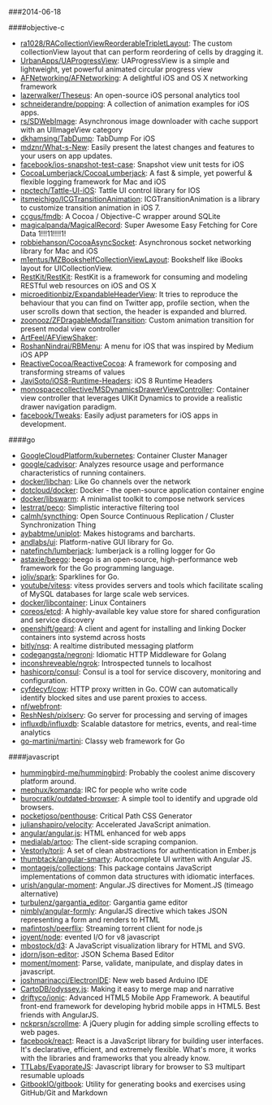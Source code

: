###2014-06-18

####objective-c
* [ra1028/RACollectionViewReorderableTripletLayout](https://github.com/ra1028/RACollectionViewReorderableTripletLayout): The custom collectionView layout that can perform reordering of cells by dragging it.
* [UrbanApps/UAProgressView](https://github.com/UrbanApps/UAProgressView): UAProgressView is a simple and lightweight, yet powerful animated circular progress view
* [AFNetworking/AFNetworking](https://github.com/AFNetworking/AFNetworking): A delightful iOS and OS X networking framework
* [lazerwalker/Theseus](https://github.com/lazerwalker/Theseus): An open-source iOS personal analytics tool
* [schneiderandre/popping](https://github.com/schneiderandre/popping): A collection of animation examples for iOS apps.
* [rs/SDWebImage](https://github.com/rs/SDWebImage): Asynchronous image downloader with cache support with an UIImageView category
* [dkhamsing/TabDump](https://github.com/dkhamsing/TabDump): TabDump For iOS
* [mdznr/What-s-New](https://github.com/mdznr/What-s-New): Easily present the latest changes and features to your users on app updates.
* [facebook/ios-snapshot-test-case](https://github.com/facebook/ios-snapshot-test-case): Snapshot view unit tests for iOS
* [CocoaLumberjack/CocoaLumberjack](https://github.com/CocoaLumberjack/CocoaLumberjack): A fast & simple, yet powerful & flexible logging framework for Mac and iOS
* [npctech/Tattle-UI-iOS](https://github.com/npctech/Tattle-UI-iOS): Tattle UI control library for IOS
* [itsmeichigo/ICGTransitionAnimation](https://github.com/itsmeichigo/ICGTransitionAnimation): ICGTransitionAnimation is a library to customize transition animation in iOS 7.
* [ccgus/fmdb](https://github.com/ccgus/fmdb): A Cocoa / Objective-C wrapper around SQLite
* [magicalpanda/MagicalRecord](https://github.com/magicalpanda/MagicalRecord): Super Awesome Easy Fetching for Core Data 1!!!11!!!!1!
* [robbiehanson/CocoaAsyncSocket](https://github.com/robbiehanson/CocoaAsyncSocket): Asynchronous socket networking library for Mac and iOS
* [m1entus/MZBookshelfCollectionViewLayout](https://github.com/m1entus/MZBookshelfCollectionViewLayout): Bookshelf like iBooks layout for UICollectionView.
* [RestKit/RestKit](https://github.com/RestKit/RestKit): RestKit is a framework for consuming and modeling RESTful web resources on iOS and OS X
* [microeditionbiz/ExpandableHeaderView](https://github.com/microeditionbiz/ExpandableHeaderView): It tries to reproduce the behaviour that you can find on Twitter app, profile section, when the user scrolls down that section, the header is expanded and blurred.
* [zoonooz/ZFDragableModalTransition](https://github.com/zoonooz/ZFDragableModalTransition): Custom animation transition for present modal view controller
* [ArtFeel/AFViewShaker](https://github.com/ArtFeel/AFViewShaker): 
* [RoshanNindrai/RBMenu](https://github.com/RoshanNindrai/RBMenu): A menu for iOS that was inspired by Medium iOS APP
* [ReactiveCocoa/ReactiveCocoa](https://github.com/ReactiveCocoa/ReactiveCocoa): A framework for composing and transforming streams of values
* [JaviSoto/iOS8-Runtime-Headers](https://github.com/JaviSoto/iOS8-Runtime-Headers): iOS 8 Runtime Headers
* [monospacecollective/MSDynamicsDrawerViewController](https://github.com/monospacecollective/MSDynamicsDrawerViewController): Container view controller that leverages UIKit Dynamics to provide a realistic drawer navigation paradigm.
* [facebook/Tweaks](https://github.com/facebook/Tweaks): Easily adjust parameters for iOS apps in development.

####go
* [GoogleCloudPlatform/kubernetes](https://github.com/GoogleCloudPlatform/kubernetes): Container Cluster Manager
* [google/cadvisor](https://github.com/google/cadvisor): Analyzes resource usage and performance characteristics of running containers.
* [docker/libchan](https://github.com/docker/libchan): Like Go channels over the network
* [dotcloud/docker](https://github.com/dotcloud/docker): Docker - the open-source application container engine
* [docker/libswarm](https://github.com/docker/libswarm): A minimalist toolkit to compose network services
* [lestrrat/peco](https://github.com/lestrrat/peco): Simplistic interactive filtering tool
* [calmh/syncthing](https://github.com/calmh/syncthing): Open Source Continuous Replication / Cluster Synchronization Thing
* [aybabtme/uniplot](https://github.com/aybabtme/uniplot): Makes histograms and barcharts.
* [andlabs/ui](https://github.com/andlabs/ui): Platform-native GUI library for Go.
* [natefinch/lumberjack](https://github.com/natefinch/lumberjack): lumberjack is a rolling logger for Go
* [astaxie/beego](https://github.com/astaxie/beego): beego is an open-source, high-performance web framework for the Go programming language.
* [joliv/spark](https://github.com/joliv/spark): Sparklines for Go.
* [youtube/vitess](https://github.com/youtube/vitess): vitess provides servers and tools which facilitate scaling of MySQL databases for large scale web services.
* [docker/libcontainer](https://github.com/docker/libcontainer): Linux Containers
* [coreos/etcd](https://github.com/coreos/etcd): A highly-available key value store for shared configuration and service discovery
* [openshift/geard](https://github.com/openshift/geard): A client and agent for installing and linking Docker containers into systemd across hosts
* [bitly/nsq](https://github.com/bitly/nsq): A realtime distributed messaging platform
* [codegangsta/negroni](https://github.com/codegangsta/negroni): Idiomatic HTTP Middleware for Golang
* [inconshreveable/ngrok](https://github.com/inconshreveable/ngrok): Introspected tunnels to localhost
* [hashicorp/consul](https://github.com/hashicorp/consul): Consul is a tool for service discovery, monitoring and configuration.
* [cyfdecyf/cow](https://github.com/cyfdecyf/cow): HTTP proxy written in Go. COW can automatically identify blocked sites and use parent proxies to access.
* [nf/webfront](https://github.com/nf/webfront): 
* [ReshNesh/pixlserv](https://github.com/ReshNesh/pixlserv): Go server for processing and serving of images
* [influxdb/influxdb](https://github.com/influxdb/influxdb): Scalable datastore for metrics, events, and real-time analytics
* [go-martini/martini](https://github.com/go-martini/martini): Classy web framework for Go

####javascript
* [hummingbird-me/hummingbird](https://github.com/hummingbird-me/hummingbird): Probably the coolest anime discovery platform around.
* [mephux/komanda](https://github.com/mephux/komanda): IRC for people who write code
* [burocratik/outdated-browser](https://github.com/burocratik/outdated-browser): A simple tool to identify and upgrade old browsers.
* [pocketjoso/penthouse](https://github.com/pocketjoso/penthouse): Critical Path CSS Generator
* [julianshapiro/velocity](https://github.com/julianshapiro/velocity): Accelerated JavaScript animation.
* [angular/angular.js](https://github.com/angular/angular.js): HTML enhanced for web apps
* [medialab/artoo](https://github.com/medialab/artoo): The client-side scraping companion.
* [Vestorly/torii](https://github.com/Vestorly/torii): A set of clean abstractions for authentication in Ember.js
* [thumbtack/angular-smarty](https://github.com/thumbtack/angular-smarty): Autocomplete UI written with Angular JS.
* [montagejs/collections](https://github.com/montagejs/collections): This package contains JavaScript implementations of common data structures with idiomatic interfaces.
* [urish/angular-moment](https://github.com/urish/angular-moment): Angular.JS directives for Moment.JS (timeago alternative)
* [turbulenz/gargantia_editor](https://github.com/turbulenz/gargantia_editor): Gargantia game editor
* [nimbly/angular-formly](https://github.com/nimbly/angular-formly): AngularJS directive which takes JSON representing a form and renders to HTML
* [mafintosh/peerflix](https://github.com/mafintosh/peerflix): Streaming torrent client for node.js
* [joyent/node](https://github.com/joyent/node): evented I/O for v8 javascript
* [mbostock/d3](https://github.com/mbostock/d3): A JavaScript visualization library for HTML and SVG.
* [jdorn/json-editor](https://github.com/jdorn/json-editor): JSON Schema Based Editor
* [moment/moment](https://github.com/moment/moment): Parse, validate, manipulate, and display dates in javascript.
* [joshmarinacci/ElectronIDE](https://github.com/joshmarinacci/ElectronIDE): New web based Arduino IDE
* [CartoDB/odyssey.js](https://github.com/CartoDB/odyssey.js): Making it easy to merge map and narrative
* [driftyco/ionic](https://github.com/driftyco/ionic): Advanced HTML5 Mobile App Framework. A beautiful front-end framework for developing hybrid mobile apps in HTML5. Best friends with AngularJS.
* [nckprsn/scrollme](https://github.com/nckprsn/scrollme): A jQuery plugin for adding simple scrolling effects to web pages.
* [facebook/react](https://github.com/facebook/react): React is a JavaScript library for building user interfaces. It's declarative, efficient, and extremely flexible. What's more, it works with the libraries and frameworks that you already know.
* [TTLabs/EvaporateJS](https://github.com/TTLabs/EvaporateJS): Javascript library for browser to S3 multipart resumable uploads
* [GitbookIO/gitbook](https://github.com/GitbookIO/gitbook): Utility for generating books and exercises using GitHub/Git and Markdown
